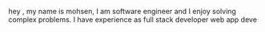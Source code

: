 hey , my name is mohsen, I am software engineer and I enjoy solving complex problems.
I have experience as full stack developer web app deve